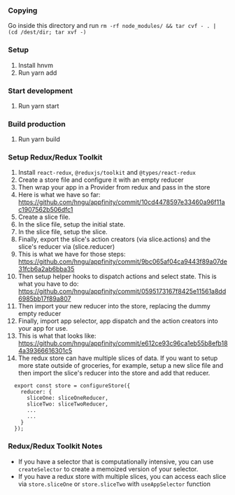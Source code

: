 ### Copying
Go inside this directory and run `rm -rf node_modules/ && tar cvf - . | (cd /dest/dir; tar xvf -)`

### Setup
1. Install hnvm
2. Run yarn add

### Start development
1. Run yarn start

### Build production
1. Run yarn build

### Setup Redux/Redux Toolkit
1. Install `react-redux`, `@reduxjs/toolkit` and `@types/react-redux`
1. Create a store file and configure it with an empty reducer
1. Then wrap your app in a Provider from redux and pass in the store
1. Here is what we have so far: https://github.com/hngu/appfinity/commit/10cd4478597e33460a96f11ac1907562b506dfc1
1. Create a slice file.
1. In the slice file, setup the initial state.
1. In the slice file, setup the slice.
1. Finally, export the slice's action creators (via slice.actions) and the slice's reducer via (slice.reducer)
1. This is what we have for those steps: https://github.com/hngu/appfinity/commit/9bc065af04ca9443f89a07de31fcb6a2ab6bba35
1. Then setup helper hooks to dispatch actions and select state. This is what you have to do: https://github.com/hngu/appfinity/commit/0595173167f8425e11561a8dd6985bb17f89a807
1. Then import your new reducer into the store, replacing the dummy empty reducer
1. Finally, import app selector, app dispatch and the action creators into your app for use.
1. This is what that looks like: https://github.com/hngu/appfinity/commit/e612ce93c96ca1eb55b8efb184a39366616301c5
1. The redux store can have multiple slices of data. If you want to setup more state outside of groceries, for example, setup a new slice file and then import the slice's reducer into the store and add that reducer.
```
  export const store = configureStore({
    reducer: {
      sliceOne: sliceOneReducer,
      sliceTwo: sliceTwoReducer,
      ...
      ...
    }
  });
```

### Redux/Redux Toolkit Notes
- If you have a selector that is computationally intensive, you can use `createSelector` to create a memoized version of your selector.
- If you have a redux store with multiple slices, you can access each slice via `store.sliceOne` or `store.sliceTwo` with `useAppSelector` function